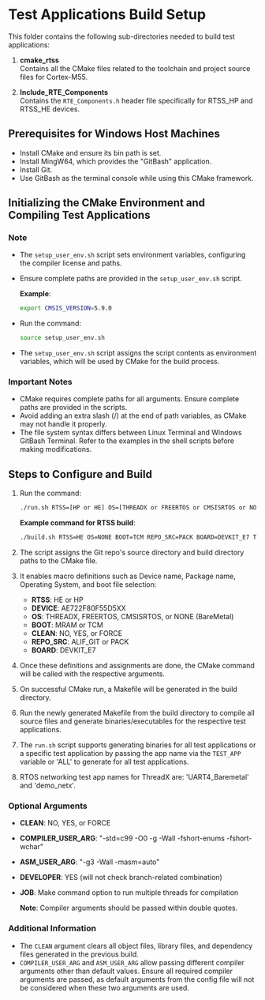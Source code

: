 # Test Applications Build Setup

This folder contains the following sub-directories needed to build test applications:

1. **cmake_rtss**  
   Contains all the CMake files related to the toolchain and project source files for Cortex-M55.

2. **Include_RTE_Components**  
   Contains the `RTE_Components.h` header file specifically for RTSS_HP and RTSS_HE devices.

## Prerequisites for Windows Host Machines

- Install CMake and ensure its bin path is set.
- Install MingW64, which provides the "GitBash" application.
- Install Git.
- Use GitBash as the terminal console while using this CMake framework.

## Initializing the CMake Environment and Compiling Test Applications

### Note

- The `setup_user_env.sh` script sets environment variables, configuring the compiler license and paths.
- Ensure complete paths are provided in the `setup_user_env.sh` script.

    **Example**:  
    ```bash
    export CMSIS_VERSION=5.9.0
    ```

- Run the command:
    ```bash
    source setup_user_env.sh
    ```
- The `setup_user_env.sh` script assigns the script contents as environment variables, which will be used by CMake for the build process.

### Important Notes

- CMake requires complete paths for all arguments. Ensure complete paths are provided in the scripts.
- Avoid adding an extra slash (/) at the end of path variables, as CMake may not handle it properly.
- The file system syntax differs between Linux Terminal and Windows GitBash Terminal. Refer to the examples in the shell scripts before making modifications.

## Steps to Configure and Build

1. Run the command:
    ```bash
    ./run.sh RTSS=[HP or HE] OS=[THREADX or FREERTOS or CMSISRTOS or NONE] BOOT=[MRAM or TCM] TEST_APP=[UART4_Baremetal or ALL] CLEAN=[NO or YES or FORCE]
    ```

    **Example command for RTSS build**:  
    ```bash
    ./build.sh RTSS=HE OS=NONE BOOT=TCM REPO_SRC=PACK BOARD=DEVKIT_E7 TEST_APP=dma_testmemcpy CLEAN=NO CPU=M55 REV=1
    ```

2. The script assigns the Git repo's source directory and build directory paths to the CMake file.

3. It enables macro definitions such as Device name, Package name, Operating System, and boot file selection:
    - **RTSS**: HE or HP
    - **DEVICE**: AE722F80F55D5XX
    - **OS**: THREADX, FREERTOS, CMSISRTOS, or NONE (BareMetal)
    - **BOOT**: MRAM or TCM
    - **CLEAN**: NO, YES, or FORCE
    - **REPO_SRC**: ALIF_GIT or PACK
    - **BOARD**: DEVKIT_E7

4. Once these definitions and assignments are done, the CMake command will be called with the respective arguments.

5. On successful CMake run, a Makefile will be generated in the build directory.

6. Run the newly generated Makefile from the build directory to compile all source files and generate binaries/executables for the respective test applications.

7. The `run.sh` script supports generating binaries for all test applications or a specific test application by passing the app name via the `TEST_APP` variable or 'ALL' to generate for all test applications.

8. RTOS networking test app names for ThreadX are: 'UART4_Baremetal' and 'demo_netx'.

### Optional Arguments

- **CLEAN**: NO, YES, or FORCE
- **COMPILER_USER_ARG**: "-std=c99 -O0 -g -Wall -fshort-enums -fshort-wchar"
- **ASM_USER_ARG**: "-g3 -Wall -masm=auto"
- **DEVELOPER**: YES (will not check branch-related combination)
- **JOB**: Make command option to run multiple threads for compilation

    **Note**: Compiler arguments should be passed within double quotes.

### Additional Information

- The `CLEAN` argument clears all object files, library files, and dependency files generated in the previous build.
- `COMPILER_USER_ARG` and `ASM_USER_ARG` allow passing different compiler arguments other than default values. Ensure all required compiler arguments are passed, as default arguments from the config file will not be considered when these two arguments are used.